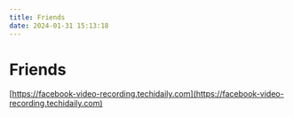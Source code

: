 ```yaml
---
title: Friends
date: 2024-01-31 15:13:18
---
```


# Friends

[https://facebook-video-recording.techidaily.com](https://facebook-video-recording.techidaily.com)